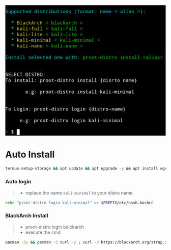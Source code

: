 <img src="https://github.com/xiv3r/termux-proot-distro/blob/main/installer/proot.png">

# Auto Install
```sh
termux-setup-storage && apt update && apt upgrade -y && apt install wget -y && wget -qO- https://raw.githubusercontent.com/xiv3r/termux-proot-distro/refs/heads/main/config/installer.sh | sh
```

### Auto login
> - replace the name `kali-minimal` to your distro name
```sh
echo "proot-distro login kali-minimal" >> $PREFIX/etc/bash.bashrc
```

### BlackArch Install 
> - proot-distro login balckarch
> - execute the cmd
```sh
pacman -Sy && pacman -S curl -y ; curl -O https://blackarch.org/strap.sh && chmod +x strap.sh && sh strap.sh
```
